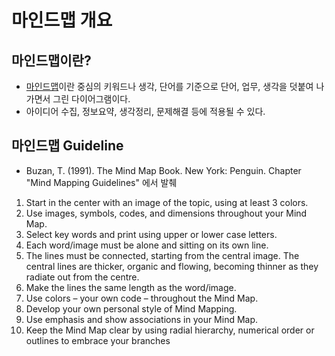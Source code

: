 # 마인드맵 개요 #

## 마인드맵이란? ##
  * [마인드맵](http://en.wikipedia.org/wiki/Mindmap)이란 중심의 키워드나 생각, 단어를 기준으로 단어, 업무, 생각을 덧붙여 나가면서 그린 다이어그램이다.
  * 아이디어 수집, 정보요약, 생각정리, 문제해결 등에 적용될 수 있다.

## 마인드맵 Guideline ##
  * Buzan, T. (1991). The Mind Map Book. New York: Penguin. Chapter "Mind Mapping Guidelines" 에서 발췌
  1. Start in the center with an image of the topic, using at least 3 colors.
  1. Use images, symbols, codes, and dimensions throughout your Mind Map.
  1. Select key words and print using upper or lower case letters.
  1. Each word/image must be alone and sitting on its own line.
  1. The lines must be connected, starting from the central image. The central lines are thicker, organic and flowing, becoming thinner as they radiate out from the centre.
  1. Make the lines the same length as the word/image.
  1. Use colors – your own code – throughout the Mind Map.
  1. Develop your own personal style of Mind Mapping.
  1. Use emphasis and show associations in your Mind Map.
  1. Keep the Mind Map clear by using radial hierarchy, numerical order or outlines to embrace your branches